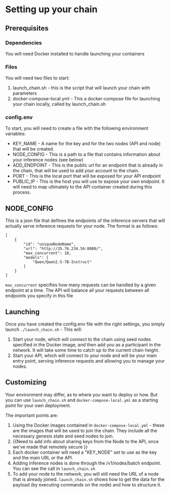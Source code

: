 # Setting up your chain
## Prerequisites

### Dependencies

You will need Docker installed to handle launching your containers

### Files

You will need two files to start:

1. launch_chain.sh - this is the script that will launch your chain with parameters
2. docker-compose-local.yml - This a docker-compose file for launching your chain locally, called by launch_chain.sh

### config.env

To start, you will need to create a file with the following environment variables:

* KEY_NAME - A name for the key and for the two nodes (API and node) that will be created.
* NODE_CONFIG - This is a path to a file that contains information about your inference nodes (see below)
* ADD_ENDPOINT - This is the public url for an endpoint that is already in the chain, that will be used to add your account to the chain.
* PORT - This is the local port that will be exposed for your API endpoint
* PUBLIC_IP - This is the host you will use to expose your own endpoint. It will need to map ultimately to the API container created during this process.

## NODE_CONFIG

This is a json file that defines the endpoints of the inference servers that will actually serve inference requests for your node. The format is as follows:
```
[  
    {  
        "id": "uniqueNodeName",  
        "url": "http://35.76.234.56:8080/",  
        "max_concurrent": 10,  
        "models": [  
            "Qwen/Qwen2.5-7B-Instruct"  
        ]  
    }  
]
```
`max_concurrent` specifies how many requests can be handled by a given endpoint at a time. The API will balance all your requests between all endpoints you specify in this file


## Launching

Once you have created the config.env file with the right settings, you simply launch `./launch_chain.sh` - This will:

1. Start your node, which will connect to the chain using seed nodes specified in the Docker image, and then add you as a participant in the network. It will take some time to catch up to the current chain height.
2. Start your API, which will connect to your node and will be your main entry point, serving inference requests and allowing you to manage your nodes.

## Customizing
Your environment may differ, as to where you want to deploy or how. But you can use `launch_chain.sh` and `docker-compose-local.yml` as a starting point for your own deployment. 

The important points are:

1. Using the Docker images contained in `docker-compose-local.yml` - these are the images that will be used to join the chain. They include all the necessary genesis state and seed nodes to join.
2. {{Need to add info about sharing keys from the Node to the API, once we've made that remotely secure }}
3. Each docker container will need a "KEY_NODE" set to use as the key and the main URL or the API.
3. Adding inference nodes is done through the /v1/nodes/batch endpoint. You can see the call in `launch_chain.sh`
4. To add your node to the network, you will still need the URL of a node that is already joined. `launch_chain.sh` shows how to get the data for the payload (by executing commands on the node) and how to structure it. 

